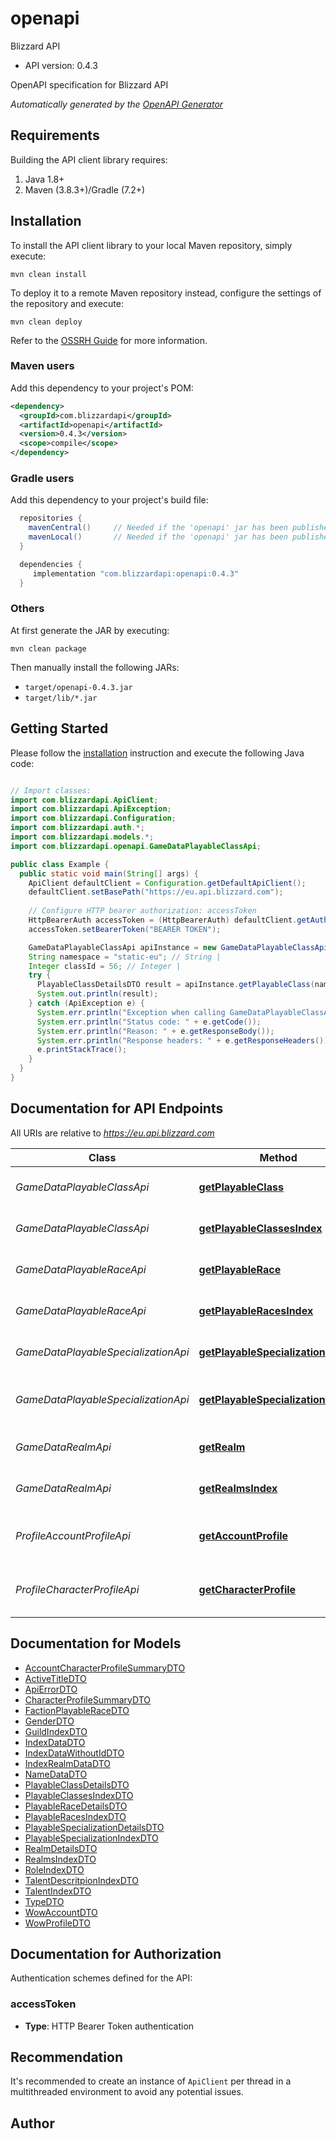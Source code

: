 # openapi

Blizzard API
- API version: 0.4.3

OpenAPI specification for Blizzard API


*Automatically generated by the [OpenAPI Generator](https://openapi-generator.tech)*


## Requirements

Building the API client library requires:
1. Java 1.8+
2. Maven (3.8.3+)/Gradle (7.2+)

## Installation

To install the API client library to your local Maven repository, simply execute:

```shell
mvn clean install
```

To deploy it to a remote Maven repository instead, configure the settings of the repository and execute:

```shell
mvn clean deploy
```

Refer to the [OSSRH Guide](http://central.sonatype.org/pages/ossrh-guide.html) for more information.

### Maven users

Add this dependency to your project's POM:

```xml
<dependency>
  <groupId>com.blizzardapi</groupId>
  <artifactId>openapi</artifactId>
  <version>0.4.3</version>
  <scope>compile</scope>
</dependency>
```

### Gradle users

Add this dependency to your project's build file:

```groovy
  repositories {
    mavenCentral()     // Needed if the 'openapi' jar has been published to maven central.
    mavenLocal()       // Needed if the 'openapi' jar has been published to the local maven repo.
  }

  dependencies {
     implementation "com.blizzardapi:openapi:0.4.3"
  }
```

### Others

At first generate the JAR by executing:

```shell
mvn clean package
```

Then manually install the following JARs:

* `target/openapi-0.4.3.jar`
* `target/lib/*.jar`

## Getting Started

Please follow the [installation](#installation) instruction and execute the following Java code:

```java

// Import classes:
import com.blizzardapi.ApiClient;
import com.blizzardapi.ApiException;
import com.blizzardapi.Configuration;
import com.blizzardapi.auth.*;
import com.blizzardapi.models.*;
import com.blizzardapi.openapi.GameDataPlayableClassApi;

public class Example {
  public static void main(String[] args) {
    ApiClient defaultClient = Configuration.getDefaultApiClient();
    defaultClient.setBasePath("https://eu.api.blizzard.com");
    
    // Configure HTTP bearer authorization: accessToken
    HttpBearerAuth accessToken = (HttpBearerAuth) defaultClient.getAuthentication("accessToken");
    accessToken.setBearerToken("BEARER TOKEN");

    GameDataPlayableClassApi apiInstance = new GameDataPlayableClassApi(defaultClient);
    String namespace = "static-eu"; // String | 
    Integer classId = 56; // Integer | 
    try {
      PlayableClassDetailsDTO result = apiInstance.getPlayableClass(namespace, classId);
      System.out.println(result);
    } catch (ApiException e) {
      System.err.println("Exception when calling GameDataPlayableClassApi#getPlayableClass");
      System.err.println("Status code: " + e.getCode());
      System.err.println("Reason: " + e.getResponseBody());
      System.err.println("Response headers: " + e.getResponseHeaders());
      e.printStackTrace();
    }
  }
}

```

## Documentation for API Endpoints

All URIs are relative to *https://eu.api.blizzard.com*

Class | Method | HTTP request | Description
------------ | ------------- | ------------- | -------------
*GameDataPlayableClassApi* | [**getPlayableClass**](docs/GameDataPlayableClassApi.md#getPlayableClass) | **GET** /data/wow/playable-class/{classId} | Returns a playable class by ID.
*GameDataPlayableClassApi* | [**getPlayableClassesIndex**](docs/GameDataPlayableClassApi.md#getPlayableClassesIndex) | **GET** /data/wow/playable-class/index | Returns an index of playable class.
*GameDataPlayableRaceApi* | [**getPlayableRace**](docs/GameDataPlayableRaceApi.md#getPlayableRace) | **GET** /data/wow/playable-race/{playableRaceId} | Returns a playable race by ID.
*GameDataPlayableRaceApi* | [**getPlayableRacesIndex**](docs/GameDataPlayableRaceApi.md#getPlayableRacesIndex) | **GET** /data/wow/playable-race/index | Returns an index of playable races.
*GameDataPlayableSpecializationApi* | [**getPlayableSpecialization**](docs/GameDataPlayableSpecializationApi.md#getPlayableSpecialization) | **GET** /data/wow/playable-specialization/{specId} | Returns a playable race by ID.
*GameDataPlayableSpecializationApi* | [**getPlayableSpecializationsIndex**](docs/GameDataPlayableSpecializationApi.md#getPlayableSpecializationsIndex) | **GET** /data/wow/playable-specialization/index | Returns an index of playable specializations.
*GameDataRealmApi* | [**getRealm**](docs/GameDataRealmApi.md#getRealm) | **GET** /data/wow/realm/{realmSlug} | Returns a single realm by slug or ID.
*GameDataRealmApi* | [**getRealmsIndex**](docs/GameDataRealmApi.md#getRealmsIndex) | **GET** /data/wow/realm/index | Returns an index of realms.
*ProfileAccountProfileApi* | [**getAccountProfile**](docs/ProfileAccountProfileApi.md#getAccountProfile) | **GET** /profile/user/wow | Returns a profile summary for an account.
*ProfileCharacterProfileApi* | [**getCharacterProfile**](docs/ProfileCharacterProfileApi.md#getCharacterProfile) | **GET** /profile/wow/character/{realmSlug}/{characterName} | Returns a profile summary for a character.


## Documentation for Models

 - [AccountCharacterProfileSummaryDTO](docs/AccountCharacterProfileSummaryDTO.md)
 - [ActiveTitleDTO](docs/ActiveTitleDTO.md)
 - [ApiErrorDTO](docs/ApiErrorDTO.md)
 - [CharacterProfileSummaryDTO](docs/CharacterProfileSummaryDTO.md)
 - [FactionPlayableRaceDTO](docs/FactionPlayableRaceDTO.md)
 - [GenderDTO](docs/GenderDTO.md)
 - [GuildIndexDTO](docs/GuildIndexDTO.md)
 - [IndexDataDTO](docs/IndexDataDTO.md)
 - [IndexDataWithoutIdDTO](docs/IndexDataWithoutIdDTO.md)
 - [IndexRealmDataDTO](docs/IndexRealmDataDTO.md)
 - [NameDataDTO](docs/NameDataDTO.md)
 - [PlayableClassDetailsDTO](docs/PlayableClassDetailsDTO.md)
 - [PlayableClassesIndexDTO](docs/PlayableClassesIndexDTO.md)
 - [PlayableRaceDetailsDTO](docs/PlayableRaceDetailsDTO.md)
 - [PlayableRacesIndexDTO](docs/PlayableRacesIndexDTO.md)
 - [PlayableSpecializationDetailsDTO](docs/PlayableSpecializationDetailsDTO.md)
 - [PlayableSpecializationIndexDTO](docs/PlayableSpecializationIndexDTO.md)
 - [RealmDetailsDTO](docs/RealmDetailsDTO.md)
 - [RealmsIndexDTO](docs/RealmsIndexDTO.md)
 - [RoleIndexDTO](docs/RoleIndexDTO.md)
 - [TalentDescritpionIndexDTO](docs/TalentDescritpionIndexDTO.md)
 - [TalentIndexDTO](docs/TalentIndexDTO.md)
 - [TypeDTO](docs/TypeDTO.md)
 - [WowAccountDTO](docs/WowAccountDTO.md)
 - [WowProfileDTO](docs/WowProfileDTO.md)


<a id="documentation-for-authorization"></a>
## Documentation for Authorization


Authentication schemes defined for the API:
<a id="accessToken"></a>
### accessToken

- **Type**: HTTP Bearer Token authentication


## Recommendation

It's recommended to create an instance of `ApiClient` per thread in a multithreaded environment to avoid any potential issues.

## Author



